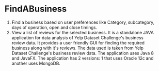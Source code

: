 # FindABusiness
1. Find a business based on user preferences like Category, subcategory, days of operation, open and close timings.
2. View a list of reviews for the selected business.
It is a standalone JAVA application for data analysis of Yelp Dataset Challenge's business review data.
It provides a user friendly GUI for finding the required business along with it's reviews.
The data used is taken from Yelp Dataset Challenge's business review data.
The application uses Java 8 and JavaFX. The application has 2 versions: 1 that uses Oracle 12c and another uses MongoDB.
